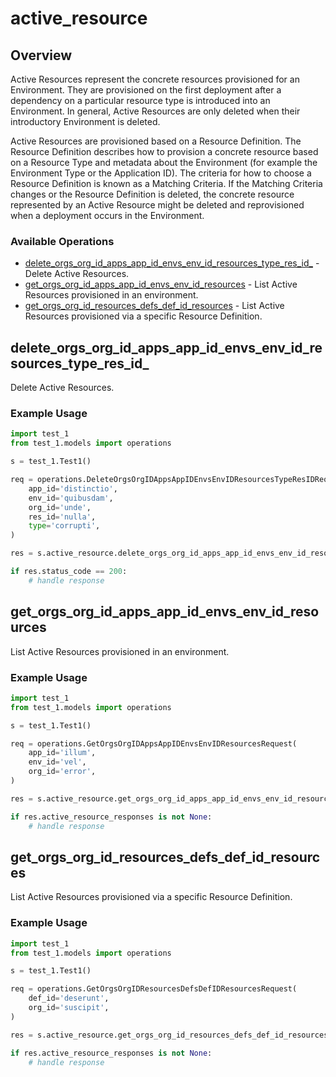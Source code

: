 # active_resource

## Overview

Active Resources represent the concrete resources provisioned for an Environment. They are provisioned on the first deployment after a dependency on a particular resource type is introduced into an Environment. In general, Active Resources are only deleted when their introductory Environment is deleted.

Active Resources are provisioned based on a Resource Definition. The Resource Definition describes how to provision a concrete resource based on a Resource Type and metadata about the Environment (for example the Environment Type or the Application ID). The criteria for how to choose a Resource Definition is known as a Matching Criteria. If the Matching Criteria changes or the Resource Definition is deleted, the concrete resource represented by an Active Resource might be deleted and reprovisioned when a deployment occurs in the Environment.
<SchemaDefinition schemaRef="#/components/schemas/ActiveResourceRequest" />


### Available Operations

* [delete_orgs_org_id_apps_app_id_envs_env_id_resources_type_res_id_](#delete_orgs_org_id_apps_app_id_envs_env_id_resources_type_res_id_) - Delete Active Resources.
* [get_orgs_org_id_apps_app_id_envs_env_id_resources](#get_orgs_org_id_apps_app_id_envs_env_id_resources) - List Active Resources provisioned in an environment.
* [get_orgs_org_id_resources_defs_def_id_resources](#get_orgs_org_id_resources_defs_def_id_resources) - List Active Resources provisioned via a specific Resource Definition.

## delete_orgs_org_id_apps_app_id_envs_env_id_resources_type_res_id_

Delete Active Resources.

### Example Usage

```python
import test_1
from test_1.models import operations

s = test_1.Test1()

req = operations.DeleteOrgsOrgIDAppsAppIDEnvsEnvIDResourcesTypeResIDRequest(
    app_id='distinctio',
    env_id='quibusdam',
    org_id='unde',
    res_id='nulla',
    type='corrupti',
)

res = s.active_resource.delete_orgs_org_id_apps_app_id_envs_env_id_resources_type_res_id_(req)

if res.status_code == 200:
    # handle response
```

## get_orgs_org_id_apps_app_id_envs_env_id_resources

List Active Resources provisioned in an environment.

### Example Usage

```python
import test_1
from test_1.models import operations

s = test_1.Test1()

req = operations.GetOrgsOrgIDAppsAppIDEnvsEnvIDResourcesRequest(
    app_id='illum',
    env_id='vel',
    org_id='error',
)

res = s.active_resource.get_orgs_org_id_apps_app_id_envs_env_id_resources(req)

if res.active_resource_responses is not None:
    # handle response
```

## get_orgs_org_id_resources_defs_def_id_resources

List Active Resources provisioned via a specific Resource Definition.

### Example Usage

```python
import test_1
from test_1.models import operations

s = test_1.Test1()

req = operations.GetOrgsOrgIDResourcesDefsDefIDResourcesRequest(
    def_id='deserunt',
    org_id='suscipit',
)

res = s.active_resource.get_orgs_org_id_resources_defs_def_id_resources(req)

if res.active_resource_responses is not None:
    # handle response
```
